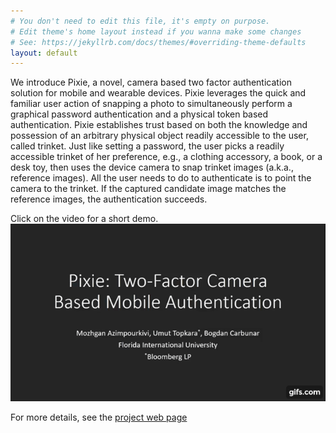 ```yaml
---
# You don't need to edit this file, it's empty on purpose.
# Edit theme's home layout instead if you wanna make some changes
# See: https://jekyllrb.com/docs/themes/#overriding-theme-defaults
layout: default
---
```


We introduce Pixie, a novel, camera based two factor authentication solution for mobile and wearable devices. Pixie leverages the quick and familiar user action of snapping a photo to simultaneously perform a graphical password authentication and a physical token based authentication. Pixie establishes trust based on both the knowledge and possession of an arbitrary physical object readily accessible to the user, called trinket. Just like setting a password, the user picks a readily accessible trinket of her preference, e.g., a clothing accessory, a book, or a desk toy, then uses the device camera to snap trinket images (a.k.a., reference images). All the user needs to do to authenticate is to point the camera to the trinket. If the captured candidate image matches the reference images, the authentication succeeds.

Click on the video for a short demo.
[![Demo](images/pixie_frame.gif)](https://youtu.be/tWepolcXUJg)

For more details, see the <a href="http://www.casprlab.com/projects.html">project web page</a>

